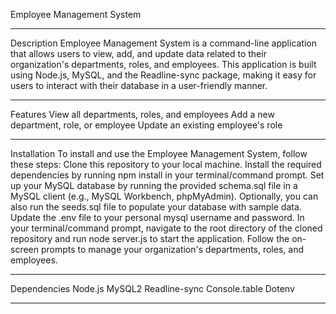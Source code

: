 Employee Management System

***

Description
Employee Management System is a command-line application that allows users to view, add, and update data related to their organization's departments, roles, and employees. This application is built using Node.js, MySQL, and the Readline-sync package, making it easy for users to interact with their database in a user-friendly manner.

***

Features
View all departments, roles, and employees
Add a new department, role, or employee
Update an existing employee's role

***

Installation
To install and use the Employee Management System, follow these steps:
Clone this repository to your local machine.
Install the required dependencies by running npm install in your terminal/command prompt.
Set up your MySQL database by running the provided schema.sql file in a MySQL client (e.g., MySQL Workbench, phpMyAdmin). Optionally, you can also run the seeds.sql file to populate your database with sample data.
Update the .env file to your personal mysql username and password. 
In your terminal/command prompt, navigate to the root directory of the cloned repository and run node server.js to start the application.
Follow the on-screen prompts to manage your organization's departments, roles, and employees.

***

Dependencies
Node.js
MySQL2
Readline-sync
Console.table
Dotenv

***
